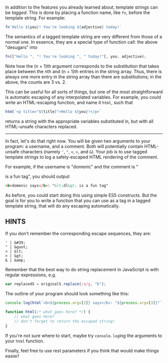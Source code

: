 In addition to the features you already learned about, template strings can be _tagged_. This is done by placing a function name, like `fn`, before the template string. For example:

```js
fn`Hello ${you}! You're looking ${adjective} today!`
```

The semantics of a tagged template string are very different from those of a normal one. In essence, they are a special type of function call: the above "desugars" into

```js
fn(["Hello ", "! You're looking ", " today!"], you, adjective);
```

Note how the (n + 1)th argument corresponds to the substitution that takes place between the nth and (n + 1)th entries in the string array. Thus, there is always one more entry in the string array than there are substitutions; in the above, the counts are 3 vs. 2.

This can be useful for all sorts of things, but one of the most straightforward is automatic escaping of any interpolated variables. For example, you could write an HTML-escaping function, and name it `html`, such that

```js
html`<p title="${title}">Hello ${you}!</p>`
```

returns a string with the appropriate variables substituted in, but with all HTML-unsafe characters replaced.

---

In fact, let's do that right now. You will be given two arguments to your program: a username, and a comment. Both will potentially contain HTML-unsafe characters (namely `'`, `"`, `<`, `>`, and `&`). Your job is to use tagged template strings to log a safely-escaped HTML rendering of the comment.

For example, if the username is "domenic" and the comment is "<dl> is a fun tag", you should output

```html
<b>domenic says</b>: "&lt;dl&gt; is a fun tag"
```

As before, you could start doing this using simple ES5 constructs. But the goal is for you to write a function that you can use as a tag in a tagged template string, that will do any escaping automatically.

## HINTS

If you don't remember the corresponding escape sequences, they are:

```
' | &#39;
" | &quot;
< | &lt;
> | &gt;
& | &amp;
```

Remember that the best way to do string replacement in JavaScript is with regular expressions, e.g.

```js
var replacedS = originalS.replace(/a/g, "b");
```

The outline of your program should look something like this:

```js
console.log(html`<b>${process.argv[2]} says</b>: "${process.argv[3]}"`);

function html(/* what goes here? */) {
    // what goes here?
    // don't forget to return the escaped string!
}
```

If you're not sure where to start, maybe try `console.log`ing the arguments to your `html` function.

Finally, feel free to use rest parameters if you think that would make things easier!
